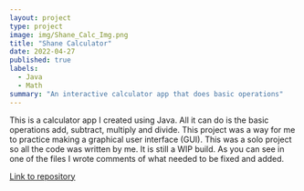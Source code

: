 ```yaml
---
layout: project
type: project
image: img/Shane_Calc_Img.png
title: "Shane Calculator"
date: 2022-04-27
published: true
labels:
  - Java
  - Math
summary: "An interactive calculator app that does basic operations"
---
```


This is a calculator app I created using Java. All it can do is the basic operations add, subtract, multiply and divide. This project was a way for me to practice making a graphical user interface (GUI). This was a solo project so all the code was written by me. It is still a WIP build. As you can see in one of the files I wrote comments of what needed to be fixed and added.

[Link to repository](https://github.com/UHM-ShaneB/Shane_Calculator)
